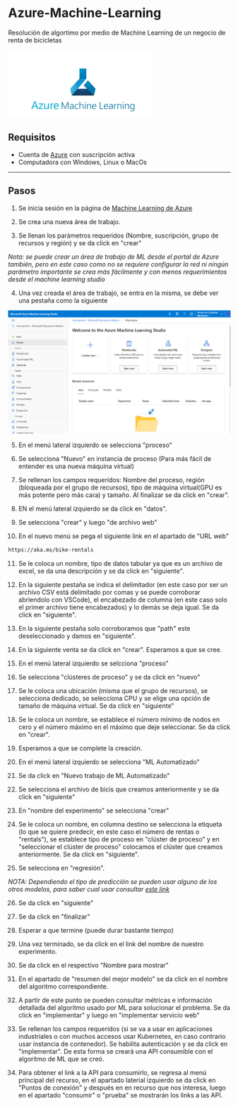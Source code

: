 # Azure-Machine-Learning
Resolución de algortimo por medio de Machine Learning de un negocio de renta de bicicletas

![Logo de Machine Learning](https://github.com/AlanAlvaradoR/Azure-Machine-Learning/blob/main/imagenes/ML.png)

## Requisitos

- Cuenta de [Azure](https://portal.azure.com/) con suscripción activa
- Computadora con Windows, Linux o MacOs

---------------------------------------------------------

## Pasos

1. Se inicia sesión en la página de [Machine Learning de Azure](https://ml.azure.com/home)

2. Se crea una nueva área de trabajo.

3. Se llenan los parámetros requeridos (Nombre, suscripción, grupo de recursos y región) y se da click en "crear"

*Nota: se puede crear un área de trabajo de ML desde el portal de Azure también, pero en este caso como no se requiere configurar la red ni ningún parámetro importante se crea más fácilmente y con menos requerimientos desde el machine learning studio*

4. Una vez creada el área de trabajo, se entra en la misma, se debe ver una pestaña como la siguiente

![Creació área de trabajo ML](https://github.com/AlanAlvaradoR/Azure-Machine-Learning/blob/main/imagenes/ML1.PNG)

5. En el menú lateral izquierdo se selecciona "proceso"

6. Se selecciona "Nuevo" en instancia de proceso (Para más fácil de entender es una nueva máquina virtual)

7. Se rellenan los campos requeridos: Nombre del proceso, región (bloqueada por el grupo de recursos), tipo de máquina virtual(GPU es más potente pero más cara) y tamaño. Al finalizar se da click en "crear".

8. EN el menú lateral izquierdo se da click en "datos".

9. Se selecciona "crear" y luego "de archivo web"

10. En el nuevo menú se pega el siguiente link en el apartado de "URL web"

```Bash
https://aka.ms/bike-rentals
```
11. Se le coloca un nombre, tipo de datos tabular ya que es un archivo de excel, se da una descripción y se da click en "siguiente".

12. En la siguiente pestaña se indica el delimitador (en este caso por ser un archivo CSV está delimitado por comas y se puede corroborar abriendolo con VSCode), el encabezado de columna (en este caso solo el primer archivo tiene encabezados) y lo demás se deja igual. Se da click en "siguiente".

13. En la siguiente pestaña solo corroboramos que "path" este deseleccionado y damos en "siguiente".

14. En la siguiente venta se da click en "crear". Esperamos a que se cree.

15. En el menú lateral izquierdo se selcciona "proceso"

16. Se selecciona "clústeres de proceso" y se da click en "nuevo"

17. Se le coloca una ubicación (misma que el grupo de recursos), se selecciona dedicado, se selecciona CPU y se elige una opción de tamaño de máquina virtual. Se da click en "siguiente"

18. Se le coloca un nombre, se establece el número mínimo de nodos en cero y el número máximo en el máximo que deje seleccionar. Se da click en "crear".

19. Esperamos a que se complete la creación.

20. En el menú lateral izquierdo se selecciona "ML Automatizado"

21. Se da click en "Nuevo trabajo de ML Automatizado"

22. Se selecciona el archivo de bicis que creamos anteriormente y se da click en "siguiente"

23. En "nombre del experimento" se selecciona "crear"

24. Se le coloca un nombre, en columna destino se selecciona la etiqueta (lo que se quiere predecir, en este caso el número de rentas o "rentals"), se establece tipo de proceso en "clúster de proceso" y en "seleccionar el clúster de proceso" colocamos el clúster que creamos anteriormente. Se da click en "siguiente".

25. Se selecciona en "regresión".

*NOTA: Dependiendo el tipo de predicción se pueden usar alguno de los otros modelos, para saber cual usar consultar [este link](https://docs.microsoft.com/en-us/azure/machine-learning/algorithm-cheat-sheet)*

26. Se da click en "siguiente"

27. Se da click en "finalizar"

28. Esperar a que termine (puede durar bastante tiempo)

29. Una vez terminado, se da click en el link del nombre de nuestro experimento.

30. Se da click en el respectivo "Nombre para mostrar"

31. En el apartado de "resumen del mejor modelo" se da click en el nombre del algoritmo correspondiente.

32. A partir de este punto se pueden consultar métricas e información detallada del algoritmo usado por ML para solucionar el problema. Se da click en "implementar" y luego en "implementar servicio web"

33. Se rellenan los campos requeridos (si se va a usar en aplicaciones industriales o con muchos accesos usar Kubernetes, en caso contrario usar instancia de contenedor). Se habilita autenticación y se da click en "implementar". De esta forma se creará una API consumible con el algoritmo de ML que se creó.

34. Para obtener el link a la API para consumirlo, se regresa al menú principal del recurso, en el apartado laterial izquierdo se da click en "Puntos de conexión" y después en en recurso que nos interesa, luego en el apartado "consumir" o "prueba" se mostrarán los links a las API.
